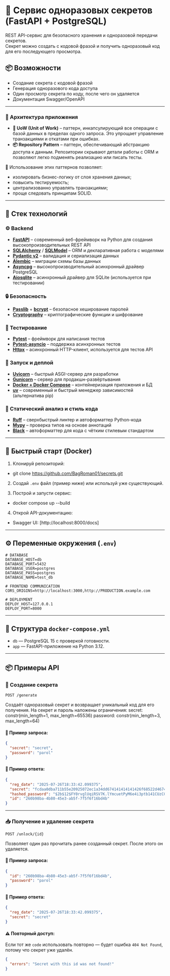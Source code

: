# 🔐 Сервис одноразовых секретов (FastAPI + PostgreSQL)

REST API-сервис для безопасного хранения и одноразовой передачи секретов.  
Секрет можно создать с кодовой фразой и получить одноразовый код для его последующего просмотра.

## 📦 Возможности

- Создание секрета с кодовой фразой
- Генерация одноразового кода доступа
- Один просмотр секрета по коду, после чего он удаляется
- Документация Swagger/OpenAPI

---

### 🧱 Архитектура приложения

* **🔄 UoW (Unit of Work)** – паттерн, инкапсулирующий все операции с базой данных в пределах одного запроса. Это упрощает управление транзакциями и откатами при ошибках.
* **📦 Repository Pattern** – паттерн, обеспечивающий абстракцию доступа к данным. Репозитории скрывают детали работы с ORM и позволяют легко подменять реализацию или писать тесты.

🧩 Использование этих паттернов позволяет:

* изолировать бизнес-логику от слоя хранения данных;
* повысить тестируемость;
* централизованно управлять транзакциями;
* проще следовать принципам SOLID.

---

## 🧱 Стек технологий

### ⚙️ Backend

* **[FastAPI](https://fastapi.tiangolo.com/)** – современный веб-фреймворк на Python для создания высокопроизводительных REST API
* **[SQLAlchemy](https://www.sqlalchemy.org/)** / **[SQLModel](https://sqlmodel.tiangolo.com/)** – ORM и декларативная работа с моделями
* **[Pydantic v2](https://docs.pydantic.dev/)** – валидация и сериализация данных
* **[Alembic](https://alembic.sqlalchemy.org/)** – миграции схемы базы данных
* **[Asyncpg](https://github.com/MagicStack/asyncpg)** – высокопроизводительный асинхронный драйвер PostgreSQL
* **[Aiosqlite](https://github.com/omnilib/aiosqlite)** – асинхронный драйвер для SQLite (используется при тестировании)

### 🔒 Безопасность

* **[Passlib](https://passlib.readthedocs.io/)** + **[bcrypt](https://pypi.org/project/bcrypt/)** – безопасное хеширование паролей
* **[Cryptography](https://cryptography.io/)** – криптографические функции и шифрование

### 🧪 Тестирование

* **[Pytest](https://docs.pytest.org/)** – фреймворк для написания тестов
* **[Pytest-asyncio](https://github.com/pytest-dev/pytest-asyncio)** – поддержка асинхронных тестов
* **[Httpx](https://www.python-httpx.org/)** – асинхронный HTTP-клиент, используется для тестов API

### 🚀 Запуск и деплой

* **[Uvicorn](https://www.uvicorn.org/)** – быстрый ASGI-сервер для разработки
* **[Gunicorn](https://gunicorn.org/)** – сервер для продакшн-развёртывания
* **[Docker + Docker Compose](https://docs.docker.com/compose/)** – контейнеризация приложения и БД
* **[uv](https://github.com/astral-sh/uv)** – современный и быстрый менеджер зависимостей (альтернатива pip)

### 🧹 Статический анализ и стиль кода

* **[Ruff](https://docs.astral.sh/ruff/)** – сверхбыстрый линтер и автоформаттер Python-кода
* **[Mypy](https://mypy-lang.org/)** – проверка типов на основе аннотаций
* **[Black](https://black.readthedocs.io/)** – автоформаттер для кода с чётким стилевым стандартом

---

## 🚀 Быстрый старт (Docker)

1. Клонируй репозиторий:

- git clone https://github.com/BagRoman01/secrets.git

2. Создай `.env` файл (пример ниже) или используй уже существующий.

3. Построй и запусти сервис:

- docker compose up --build

4. Открой API-документацию:

* Swagger UI: [http://localhost:8000/docs]
  
---

## ⚙️ Переменные окружения (`.env`)

```env
# DATABASE
DATABASE_HOST=db
DATABASE_PORT=5432
DATABASE_USER=postgres
DATABASE_PASS=postgres
DATABASE_NAME=test_db

# FRONTEND COMMUNICATION
CORS_ORIGINS=http://localhost:3000,http://PRODUCTION.example.com

# DEPLOYMENT
DEPLOY_HOST=127.0.0.1
DEPLOY_PORT=8000
```

---

## 🐘 Структура `docker-compose.yml`

* `db` — PostgreSQL 15 с проверкой готовности.
* `app` — FastAPI-приложение на Python 3.12.

---

## 📦 Примеры API

### 🔐 Создание секрета

`POST /generate`

Создаёт одноразовый секрет и возвращает уникальный код для его получения.
На секрет и пароль наложены ограничения:
    secret: constr(min_length=1, max_length=65536)
    password: constr(min_length=3, max_length=64)

#### 🔸 Пример запроса:

```json
{
  "secret": "secret",
  "password": "parol"
}
```

#### 🔸 Пример ответа:

```json
{
  "reg_date": "2025-07-26T18:33:42.099375",
  "secret": "fcdaa0dba711b55e20925072ec1a34dd674141414141426f68522d46745534626730714a74513765386574394a697269735a47482d6d7975696c6b685a6956665f55683161456a5752796934325568743471364a375f31476b324b7670496e77705339424f6e7974645156474f364e6679413d3d",
  "hashed_password": "$2b$12$FY0rvglUqiRSV7K.lYmcuetPyM6e4i3ptb141CUzCGkRxdKByMheS",
  "id": "260b98ba-4b80-45e3-ab5f-7f5f6f16bd4b"
}
```

---
### 📥 Получение и удаление секрета

`POST /unlock/{id}`

Позволяет один раз прочитать ранее созданный секрет. После этого он удаляется.

#### 🔸 Пример запроса:

```json
{
  "id": "260b98ba-4b80-45e3-ab5f-7f5f6f16bd4b",
  "password": "parol"
}
```

#### 🔸 Пример ответа:

```json
{
  "reg_date": "2025-07-26T18:33:42.099375",
  "secret": "secret"
}
```

#### ⚠️ Повторный доступ:

Если тот же `code` использовать повторно — будет ошибка `404 Not Found`, потому что секрет уже удалён.
```json
{
  "errors": "Secret with this id was not found!"
}
```
